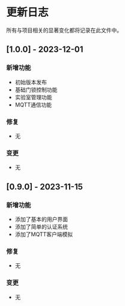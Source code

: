 # 更新日志

所有与项目相关的显著变化都将记录在此文件中。

## [1.0.0] - 2023-12-01

### 新增功能

- 初始版本发布
- 基础门锁控制功能
- 实验室管理功能
- MQTT通信功能

### 修复

- 无

### 变更

- 无

## [0.9.0] - 2023-11-15

### 新增功能

- 添加了基本的用户界面
- 添加了简单的认证系统
- 添加了MQTT客户端模拟

### 修复

- 无

### 变更

- 无 